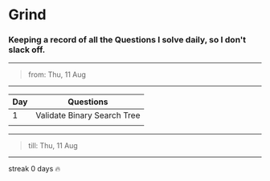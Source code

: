 # Grind

### Keeping a record of all the Questions I solve daily, so I don't slack off.
---
>from:  Thu, 11 Aug
---

| Day | Questions |
| --- | ----------- |
| 1 | Validate Binary Search Tree |
| | |

---
>till: Thu, 11 Aug
---

streak 0 days :fire: